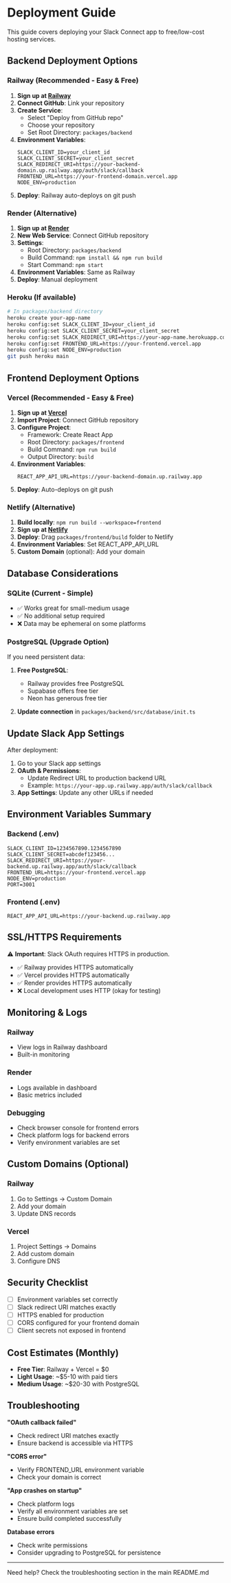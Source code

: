 # Deployment Guide

This guide covers deploying your Slack Connect app to free/low-cost hosting services.

## Backend Deployment Options

### Railway (Recommended - Easy & Free)

1. **Sign up at [Railway](https://railway.app)**
2. **Connect GitHub**: Link your repository
3. **Create Service**: 
   - Select "Deploy from GitHub repo"
   - Choose your repository
   - Set Root Directory: `packages/backend`
4. **Environment Variables**:
   ```
   SLACK_CLIENT_ID=your_client_id
   SLACK_CLIENT_SECRET=your_client_secret
   SLACK_REDIRECT_URI=https://your-backend-domain.up.railway.app/auth/slack/callback
   FRONTEND_URL=https://your-frontend-domain.vercel.app
   NODE_ENV=production
   ```
5. **Deploy**: Railway auto-deploys on git push

### Render (Alternative)

1. **Sign up at [Render](https://render.com)**
2. **New Web Service**: Connect GitHub repository
3. **Settings**:
   - Root Directory: `packages/backend`
   - Build Command: `npm install && npm run build`
   - Start Command: `npm start`
4. **Environment Variables**: Same as Railway
5. **Deploy**: Manual deployment

### Heroku (If available)

```bash
# In packages/backend directory
heroku create your-app-name
heroku config:set SLACK_CLIENT_ID=your_client_id
heroku config:set SLACK_CLIENT_SECRET=your_client_secret
heroku config:set SLACK_REDIRECT_URI=https://your-app-name.herokuapp.com/auth/slack/callback
heroku config:set FRONTEND_URL=https://your-frontend.vercel.app
heroku config:set NODE_ENV=production
git push heroku main
```

## Frontend Deployment Options

### Vercel (Recommended - Easy & Free)

1. **Sign up at [Vercel](https://vercel.com)**
2. **Import Project**: Connect GitHub repository
3. **Configure Project**:
   - Framework: Create React App
   - Root Directory: `packages/frontend`
   - Build Command: `npm run build`
   - Output Directory: `build`
4. **Environment Variables**:
   ```
   REACT_APP_API_URL=https://your-backend-domain.up.railway.app
   ```
5. **Deploy**: Auto-deploys on git push

### Netlify (Alternative)

1. **Build locally**: `npm run build --workspace=frontend`
2. **Sign up at [Netlify](https://netlify.com)**
3. **Deploy**: Drag `packages/frontend/build` folder to Netlify
4. **Environment Variables**: Set REACT_APP_API_URL
5. **Custom Domain** (optional): Add your domain

## Database Considerations

### SQLite (Current - Simple)
- ✅ Works great for small-medium usage
- ✅ No additional setup required
- ❌ Data may be ephemeral on some platforms

### PostgreSQL (Upgrade Option)
If you need persistent data:

1. **Free PostgreSQL**:
   - Railway provides free PostgreSQL
   - Supabase offers free tier
   - Neon has generous free tier

2. **Update connection** in `packages/backend/src/database/init.ts`

## Update Slack App Settings

After deployment:

1. Go to your Slack app settings
2. **OAuth & Permissions**:
   - Update Redirect URL to production backend URL
   - Example: `https://your-app.up.railway.app/auth/slack/callback`
3. **App Settings**: Update any other URLs if needed

## Environment Variables Summary

### Backend (.env)
```env
SLACK_CLIENT_ID=1234567890.1234567890
SLACK_CLIENT_SECRET=abcdef123456...
SLACK_REDIRECT_URI=https://your-backend.up.railway.app/auth/slack/callback
FRONTEND_URL=https://your-frontend.vercel.app
NODE_ENV=production
PORT=3001
```

### Frontend (.env)
```env
REACT_APP_API_URL=https://your-backend.up.railway.app
```

## SSL/HTTPS Requirements

⚠️ **Important**: Slack OAuth requires HTTPS in production.

- ✅ Railway provides HTTPS automatically
- ✅ Vercel provides HTTPS automatically
- ✅ Render provides HTTPS automatically
- ❌ Local development uses HTTP (okay for testing)

## Monitoring & Logs

### Railway
- View logs in Railway dashboard
- Built-in monitoring

### Render
- Logs available in dashboard
- Basic metrics included

### Debugging
- Check browser console for frontend errors
- Check platform logs for backend errors
- Verify environment variables are set

## Custom Domains (Optional)

### Railway
1. Go to Settings → Custom Domain
2. Add your domain
3. Update DNS records

### Vercel
1. Project Settings → Domains
2. Add custom domain
3. Configure DNS

## Security Checklist

- [ ] Environment variables set correctly
- [ ] Slack redirect URI matches exactly
- [ ] HTTPS enabled for production
- [ ] CORS configured for your frontend domain
- [ ] Client secrets not exposed in frontend

## Cost Estimates (Monthly)

- **Free Tier**: Railway + Vercel = $0
- **Light Usage**: ~$5-10 with paid tiers
- **Medium Usage**: ~$20-30 with PostgreSQL

## Troubleshooting

**"OAuth callback failed"**
- Check redirect URI matches exactly
- Ensure backend is accessible via HTTPS

**"CORS error"**
- Verify FRONTEND_URL environment variable
- Check your domain is correct

**"App crashes on startup"**
- Check platform logs
- Verify all environment variables are set
- Ensure build completed successfully

**Database errors**
- Check write permissions
- Consider upgrading to PostgreSQL for persistence

---

Need help? Check the troubleshooting section in the main README.md
